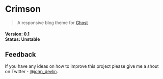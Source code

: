 # Crimson

> A responsive blog theme for [Ghost](http://ghost.org)

#### Version: 0.1 <br/> Status: Unstable



## Feedback

If you have any ideas on how to improve this project please give me a shout on Twitter - [@john_devlin](https://twitter.com/john_devlin).




